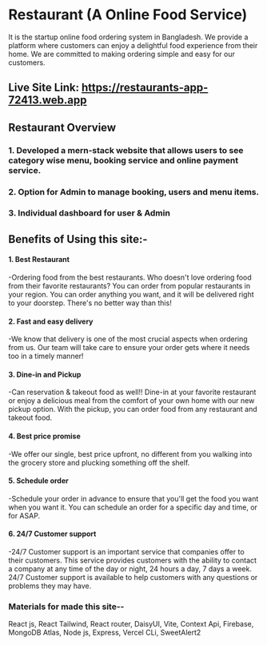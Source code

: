 
# Restaurant (A Online Food Service)
It is the startup online food ordering system in Bangladesh. We provide a platform where customers can enjoy a delightful food experience from their home. We are committed to making ordering simple and easy for our customers.
## Live Site Link: https://restaurants-app-72413.web.app

## Restaurant Overview
### 1. Developed a mern-stack website that allows users to see category wise menu, booking service and online payment service.
### 2. Option for Admin to manage booking, users and menu items.
### 3. Individual dashboard for user & Admin

## Benefits of Using this site:-
#### 1. Best Restaurant
 -Ordering food from the best restaurants. Who doesn't love ordering food from their favorite restaurants? You can order from popular restaurants in your region. You can order anything you want, and it will be delivered right to your doorstep. There's no better way than this!

#### 2. Fast and easy delivery
 -We know that delivery is one of the most crucial aspects when ordering from us. Our team will take care to ensure your order gets where it needs too in a timely manner!

#### 3. Dine-in and Pickup
 -Can reservation & takeout food as well!! Dine-in at your favorite restaurant or enjoy a delicious meal from the comfort of your own home with our new pickup option. With the pickup, you can order food from any restaurant and takeout food.

#### 4. Best price promise
 -We offer our single, best price upfront, no different from you walking into the grocery store and plucking something off the shelf.

#### 5. Schedule order
 -Schedule your order in advance to ensure that you'll get the food you want when you want it. You can schedule an order for a specific day and time, or for ASAP. 

#### 6. 24/7 Customer support
 -24/7 Customer support is an important service that companies offer to their customers. This service provides customers with the ability to contact a company at any time of the day or night, 24 hours a day, 7 days a week. 24/7 Customer support is available to help customers with any questions or problems they may have.


### Materials for made this site--
React js,
React Tailwind,
React router,
DaisyUI,
Vite,
Context Api,
Firebase,
MongoDB Atlas,
Node js,
Express,
Vercel CLi,
SweetAlert2

